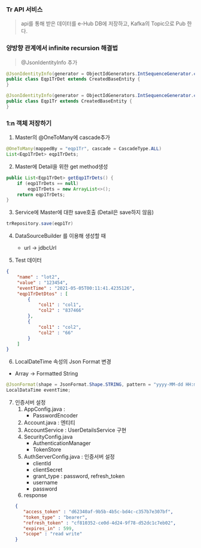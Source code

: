 ### Tr API 서비스
> api를 통해 받은 데이터를 e-Hub DB에 저장하고, Kafka의 Topic으로 Pub 한다.

### 양방향 관계에서 infinite recursion 해결법
> @JsonIdentityInfo 추가 
```java
@JsonIdentityInfo(generator = ObjectIdGenerators.IntSequenceGenerator.class)
public class Eqp1TrDet extends CreatedBaseEntity { 
}

@JsonIdentityInfo(generator = ObjectIdGenerators.IntSequenceGenerator.class)
public class Eqp1Tr extends CreatedBaseEntity { 
}
```

### 1:n 객체 저장하기
1. Master의 @OneToMany에 cascade추가
```java
@OneToMany(mappedBy = "eqp1Tr", cascade = CascadeType.ALL)
List<Eqp1TrDet> eqp1TrDets;
```
2. Master에 Detail을 위한 get method생성
```java
public List<Eqp1TrDet> getEqp1TrDets() {
    if (eqp1TrDets == null)
        eqp1TrDets = new ArrayList<>();
    return eqp1TrDets;
}
```
3. Service에 Master에 대한 save호출 (Detail은 save하지 않음)
```java
trRepository.save(eqp1Tr)
```
4. DataSourceBuilder 를 이용해 생성할 때
    * url -> jdbcUrl 
   
5. Test 데이터
```json
{
    "name" : "lot2",
    "value" : "123454",
    "eventTime" : "2021-05-05T00:11:41.4235126",
    "eqp1TrDetDtos" : [
        {
            "col1" : "col1",
            "col2" : "837466"
        },
        {
            "col1" : "col2",
            "col2" : "66"
        }
    ]
}
```
6. LocalDateTime 속성의 Json Format 변경
* Array -> Formatted String
```java
@JsonFormat(shape = JsonFormat.Shape.STRING, pattern = "yyyy-MM-dd HH:mm:ss", timezone = "Asia/Seoul")
LocalDataTime eventTime;
```
7. 인증서버 설정
   1. AppConfig.java : 
      * PasswordEncoder
   2. Account.java : 엔티티   
   3. AccountService :  UserDetailsService 구현
   4. SecurityConfig.java
      * AuthenticationManager
      * TokenStore
   5. AuthServerConfig.java : 인증서버 설정
      * clientId
      * clientSecret
      * grant_type : password, refresh_token
      * username
      * password 
   6. response
   ```json
   {
      "access_token" : "d62340af-9b5b-4b5c-bd4c-c357b7e307bf",
      "token_type" : "bearer",
      "refresh_token" : "cf810352-ce0d-4d24-9f78-d52dc1c7eb02",
      "expires_in" : 599,
      "scope" : "read write"
   }
   ```
   